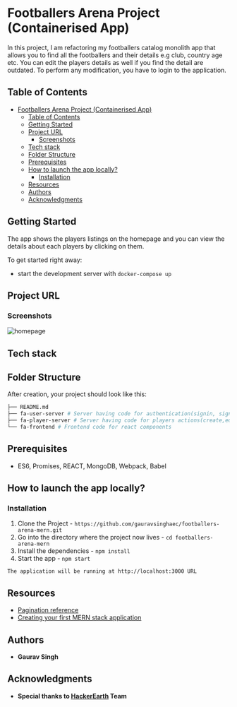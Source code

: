 # Footballers Arena Project (Containerised App)

In this project, I am refactoring my footballers catalog monolith app that allows you to find all the footballers and their details e.g club, country age etc. You can edit the players details as well if you find the detail are outdated. To perform any modification, you have to login to the application.

## Table of Contents

- [Footballers Arena Project (Containerised App)](#footballers-arena-project-containerised-app)
  - [Table of Contents](#table-of-contents)
  - [Getting Started](#getting-started)
  - [Project URL](#project-url)
    - [Screenshots](#screenshots)
  - [Tech stack](#tech-stack)
  - [Folder Structure](#folder-structure)
  - [Prerequisites](#prerequisites)
  - [How to launch the app locally?](#how-to-launch-the-app-locally)
    - [Installation](#installation)
  - [Resources](#resources)
  - [Authors](#authors)
  - [Acknowledgments](#acknowledgments)

## Getting Started
The app shows the players listings on the homepage and you can view the details about each players by clicking on them.

To get started right away:
* start the development server with `docker-compose up`

## Project URL

### Screenshots
![homepage](https://user-images.githubusercontent.com/15084301/45930171-1e4bce80-bf7a-11e8-804f-83e619ffcbda.png)

## Tech stack


## Folder Structure
After creation, your project should look like this:
```bash
├── README.md
├── fa-user-server # Server having code for authentication(signin, signup)
├── fa-player-server # Server having code for players actions(create,edit,delete,update)
└── fa-frontend # Frontend code for react components
```

## Prerequisites
* ES6, Promises, REACT, MongoDB, Webpack, Babel

## How to launch the app locally?

### Installation

1. Clone the Project - `https://github.com/gauravsinghaec/footballers-arena-mern.git`
2. Go into the directory where the project now lives - `cd footballers-arena-mern`
3. Install the dependencies - `npm install`
4. Start the app - `npm start`
```
The application will be running at http://localhost:3000 URL
```

## Resources
* [Pagination reference](https://jsmegatools.com/2017/12/09/creating-a-pagination-component-with-react-js/)
* [Creating your first MERN stack application](https://hackernoon.com/episode-43-the-art-of-setting-up-a-mern-stack-final-project-week-d554bffe2c0e)

## Authors
* **Gaurav Singh**

## Acknowledgments
* **Special thanks to [HackerEarth](https://www.hackerearth.com/) Team**
